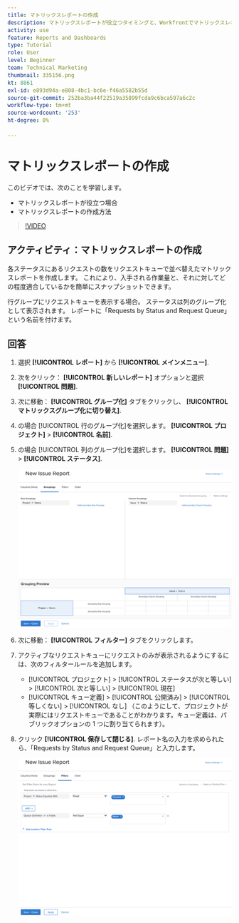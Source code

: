 ```yaml
---
title: マトリックスレポートの作成
description: マトリックスレポートが役立つタイミングと、Workfrontでマトリックスレポートを作成する方法について説明します。
activity: use
feature: Reports and Dashboards
type: Tutorial
role: User
level: Beginner
team: Technical Marketing
thumbnail: 335156.png
kt: 8861
exl-id: e893d94a-e808-4bc1-bc6e-f46a5582b55d
source-git-commit: 252ba3ba44f22519a35899fcda9c6bca597a6c2c
workflow-type: tm+mt
source-wordcount: '253'
ht-degree: 0%

---
```


# マトリックスレポートの作成

このビデオでは、次のことを学習します。

* マトリックスレポートが役立つ場合
* マトリックスレポートの作成方法

>[!VIDEO](https://video.tv.adobe.com/v/335156/?quality=12)

## アクティビティ：マトリックスレポートの作成

各ステータスにあるリクエストの数をリクエストキューで並べ替えたマトリックスレポートを作成します。 これにより、入手される作業量と、それに対してどの程度適合しているかを簡単にスナップショットできます。

行グループにリクエストキューを表示する場合。 ステータスは列のグループ化として表示されます。 レポートに「Requests by Status and Request Queue」という名前を付けます。

## 回答

1. 選択 **[!UICONTROL レポート]** から **[!UICONTROL メインメニュー]**.
1. 次をクリック： **[!UICONTROL 新しいレポート]** オプションと選択 **[!UICONTROL 問題]**.
1. 次に移動： **[!UICONTROL グループ化]** タブをクリックし、 **[!UICONTROL マトリックスグループ化に切り替え]**.
1. の場合 [!UICONTROL 行のグループ化]を選択します。 **[!UICONTROL プロジェクト]** > **[!UICONTROL 名前]**.
1. の場合 [!UICONTROL 列のグループ化]を選択します。 **[!UICONTROL 問題]** > **[!UICONTROL ステータス]**.

   ![新しい問題レポートのグループ化を作成する画面の画像](assets/matrix-report-groupings.png)

1. 次に移動： **[!UICONTROL フィルター]** タブをクリックします。
1. アクティブなリクエストキューにリクエストのみが表示されるようにするには、次のフィルタールールを追加します。

   * [!UICONTROL プロジェクト] > [!UICONTROL ステータスが次と等しい] > [!UICONTROL 次と等しい] > [!UICONTROL 現在]
   * [!UICONTROL キュー定義] > [!UICONTROL 公開済み] > [!UICONTROL 等しくない] > [!UICONTROL なし] （このようにして、プロジェクトが実際にはリクエストキューであることがわかります。キュー定義は、パブリックオプションの 1 つに割り当てられます）。

1. クリック **[!UICONTROL 保存して閉じる]**. レポート名の入力を求められたら、「Requests by Status and Request Queue」と入力します。

   ![新しい問題レポートフィルターを作成する画面の画像](assets/matrix-report-filters.png)
